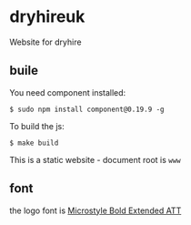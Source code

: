 dryhireuk
=========

Website for dryhire

## buile

You need component installed:

```
$ sudo npm install component@0.19.9 -g
```

To build the js:
```
$ make build
```

This is a static website - document root is `www`

## font

the logo font is [Microstyle Bold Extended ATT](http://www.fontpalace.com/font-download/Microstyle+Bold+Extended+ATT/)